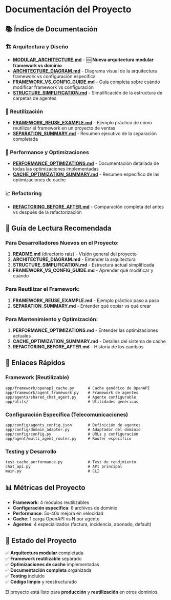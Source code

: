 # Documentación del Proyecto

## 📚 Índice de Documentación

### 🏗️ Arquitectura y Diseño
- **[MODULAR_ARCHITECTURE.md](MODULAR_ARCHITECTURE.md)** - 🆕 **Nueva arquitectura modular framework vs dominio**
- **[ARCHITECTURE_DIAGRAM.md](ARCHITECTURE_DIAGRAM.md)** - Diagrama visual de la arquitectura framework vs configuración específica
- **[FRAMEWORK_VS_CONFIG_GUIDE.md](FRAMEWORK_VS_CONFIG_GUIDE.md)** - Guía completa sobre cuándo modificar framework vs configuración
- **[STRUCTURE_SIMPLIFICATION.md](STRUCTURE_SIMPLIFICATION.md)** - Simplificación de la estructura de carpetas de agentes

### 🔄 Reutilización
- **[FRAMEWORK_REUSE_EXAMPLE.md](FRAMEWORK_REUSE_EXAMPLE.md)** - Ejemplo práctico de cómo reutilizar el framework en un proyecto de ventas
- **[SEPARATION_SUMMARY.md](SEPARATION_SUMMARY.md)** - Resumen ejecutivo de la separación completada

### 🚀 Performance y Optimizaciones
- **[PERFORMANCE_OPTIMIZATIONS.md](PERFORMANCE_OPTIMIZATIONS.md)** - Documentación detallada de todas las optimizaciones implementadas
- **[CACHE_OPTIMIZATION_SUMMARY.md](CACHE_OPTIMIZATION_SUMMARY.md)** - Resumen específico de las optimizaciones de cache

### 📈 Refactoring
- **[REFACTORING_BEFORE_AFTER.md](REFACTORING_BEFORE_AFTER.md)** - Comparación completa del antes vs después de la refactorización

## 🎯 Guía de Lectura Recomendada

### Para Desarrolladores Nuevos en el Proyecto:
1. **README.md** (directorio raíz) - Visión general del proyecto
2. **ARCHITECTURE_DIAGRAM.md** - Entender la arquitectura
3. **STRUCTURE_SIMPLIFICATION.md** - Estructura actual simplificada
4. **FRAMEWORK_VS_CONFIG_GUIDE.md** - Aprender qué modificar y cuándo

### Para Reutilizar el Framework:
1. **FRAMEWORK_REUSE_EXAMPLE.md** - Ejemplo práctico paso a paso
2. **SEPARATION_SUMMARY.md** - Entender qué copiar vs qué crear

### Para Mantenimiento y Optimización:
1. **PERFORMANCE_OPTIMIZATIONS.md** - Entender las optimizaciones actuales
2. **CACHE_OPTIMIZATION_SUMMARY.md** - Detalles del sistema de cache
3. **REFACTORING_BEFORE_AFTER.md** - Historia de los cambios

## 🔧 Enlaces Rápidos

### Framework (Reutilizable)
```
app/framework/openapi_cache.py      # Cache genérico de OpenAPI
app/framework/agent_framework.py    # Framework de agentes
app/agents/shared_chat_agent.py     # Agente configurable
app/utils/                          # Utilidades genéricas
```

### Configuración Específica (Telecomunicaciones)
```
app/config/agents_config.json       # Definición de agentes
app/config/domain_adapter.py        # Adaptador del dominio
app/config/config.py                # URLs y configuración
app/agent/multi_agent_router.py     # Router específico
```

### Testing y Desarrollo
```
test_cache_performance.py           # Test de rendimiento
chat_api.py                         # API principal
main.py                             # CLI
```

## 📊 Métricas del Proyecto

- **Framework**: 4 módulos reutilizables
- **Configuración específica**: 6 archivos de dominio
- **Performance**: 5x-40x mejora en velocidad
- **Cache**: 1 carga OpenAPI vs N por agente
- **Agentes**: 4 especializados (factura, incidencia, abonado, default)

## 🎉 Estado del Proyecto

✅ **Arquitectura modular** completada  
✅ **Framework reutilizable** separado  
✅ **Optimizaciones de cache** implementadas  
✅ **Documentación completa** organizada  
✅ **Testing** incluido  
✅ **Código limpio** y reestructurado  

El proyecto está listo para **producción** y **reutilización** en otros dominios.
